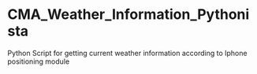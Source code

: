 # CMA_Weather_Information_Pythonista
Python Script for getting current weather information according to Iphone positioning module
